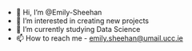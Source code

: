 - 👋 Hi, I’m @Emily-Sheehan
- 👀 I’m interested in creating new projects
- 🌱 I’m currently studying Data Science 
- 📫 How to reach me - emily.sheehan@umail.ucc.ie



